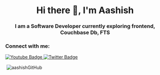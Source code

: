 <h1 align="center">Hi there 👋, I'm Aashish</h1>
<h3 align="center">I am a Software Developer currently exploring frontend, Couchbase Db, FTS</h3>

<h3 align="left">Connect with me:</h3>
<div id="badges"> 
  <a href="https://www.youtube.com/channel/UCgHoL7Na-5JDtQfXLIOXDcw">
    <img src="https://img.shields.io/badge/YouTube-red?style=for-the-badge&logo=youtube&logoColor=white" alt="Youtube Badge"/>
  </a>
  <a href="https://twitter.com/aashishkr01">
    <img src="https://img.shields.io/badge/Twitter-blue?style=for-the-badge&logo=twitter&logoColor=white" alt="Twitter Badge"/>
  </a>
</div>

<p>&nbsp;<img align="center" src="https://github-readme-stats.vercel.app/api?username=aashishGitHub&show_icons=true&locale=en" alt="aashishGitHub" /></p>
